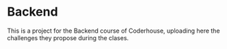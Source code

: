 # Backend

This is a project for the Backend course of Coderhouse, uploading here the challenges they propose during the clases.
